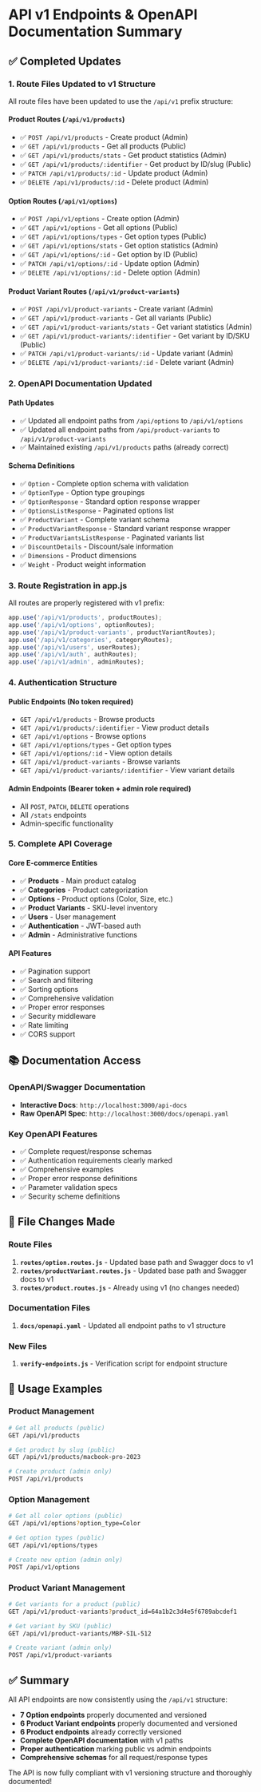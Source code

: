 # API v1 Endpoints & OpenAPI Documentation Summary

## ✅ Completed Updates

### 1. Route Files Updated to v1 Structure

All route files have been updated to use the `/api/v1` prefix structure:

#### **Product Routes** (`/api/v1/products`)
- ✅ `POST /api/v1/products` - Create product (Admin)
- ✅ `GET /api/v1/products` - Get all products (Public)
- ✅ `GET /api/v1/products/stats` - Get product statistics (Admin)
- ✅ `GET /api/v1/products/:identifier` - Get product by ID/slug (Public)
- ✅ `PATCH /api/v1/products/:id` - Update product (Admin)
- ✅ `DELETE /api/v1/products/:id` - Delete product (Admin)

#### **Option Routes** (`/api/v1/options`)
- ✅ `POST /api/v1/options` - Create option (Admin)
- ✅ `GET /api/v1/options` - Get all options (Public)
- ✅ `GET /api/v1/options/types` - Get option types (Public)
- ✅ `GET /api/v1/options/stats` - Get option statistics (Admin)
- ✅ `GET /api/v1/options/:id` - Get option by ID (Public)
- ✅ `PATCH /api/v1/options/:id` - Update option (Admin)
- ✅ `DELETE /api/v1/options/:id` - Delete option (Admin)

#### **Product Variant Routes** (`/api/v1/product-variants`)
- ✅ `POST /api/v1/product-variants` - Create variant (Admin)
- ✅ `GET /api/v1/product-variants` - Get all variants (Public)
- ✅ `GET /api/v1/product-variants/stats` - Get variant statistics (Admin)
- ✅ `GET /api/v1/product-variants/:identifier` - Get variant by ID/SKU (Public)
- ✅ `PATCH /api/v1/product-variants/:id` - Update variant (Admin)
- ✅ `DELETE /api/v1/product-variants/:id` - Delete variant (Admin)

### 2. OpenAPI Documentation Updated

#### **Path Updates**
- ✅ Updated all endpoint paths from `/api/options` to `/api/v1/options`
- ✅ Updated all endpoint paths from `/api/product-variants` to `/api/v1/product-variants`
- ✅ Maintained existing `/api/v1/products` paths (already correct)

#### **Schema Definitions**
- ✅ `Option` - Complete option schema with validation
- ✅ `OptionType` - Option type groupings
- ✅ `OptionResponse` - Standard option response wrapper
- ✅ `OptionsListResponse` - Paginated options list
- ✅ `ProductVariant` - Complete variant schema
- ✅ `ProductVariantResponse` - Standard variant response wrapper
- ✅ `ProductVariantsListResponse` - Paginated variants list
- ✅ `DiscountDetails` - Discount/sale information
- ✅ `Dimensions` - Product dimensions
- ✅ `Weight` - Product weight information

### 3. Route Registration in app.js

All routes are properly registered with v1 prefix:
```javascript
app.use('/api/v1/products', productRoutes);
app.use('/api/v1/options', optionRoutes);
app.use('/api/v1/product-variants', productVariantRoutes);
app.use('/api/v1/categories', categoryRoutes);
app.use('/api/v1/users', userRoutes);
app.use('/api/v1/auth', authRoutes);
app.use('/api/v1/admin', adminRoutes);
```

### 4. Authentication Structure

#### **Public Endpoints** (No token required)
- `GET /api/v1/products` - Browse products
- `GET /api/v1/products/:identifier` - View product details
- `GET /api/v1/options` - Browse options
- `GET /api/v1/options/types` - Get option types
- `GET /api/v1/options/:id` - View option details
- `GET /api/v1/product-variants` - Browse variants
- `GET /api/v1/product-variants/:identifier` - View variant details

#### **Admin Endpoints** (Bearer token + admin role required)
- All `POST`, `PATCH`, `DELETE` operations
- All `/stats` endpoints
- Admin-specific functionality

### 5. Complete API Coverage

#### **Core E-commerce Entities**
- ✅ **Products** - Main product catalog
- ✅ **Categories** - Product categorization
- ✅ **Options** - Product options (Color, Size, etc.)
- ✅ **Product Variants** - SKU-level inventory
- ✅ **Users** - User management
- ✅ **Authentication** - JWT-based auth
- ✅ **Admin** - Administrative functions

#### **API Features**
- ✅ Pagination support
- ✅ Search and filtering
- ✅ Sorting options
- ✅ Comprehensive validation
- ✅ Proper error responses
- ✅ Security middleware
- ✅ Rate limiting
- ✅ CORS support

## 📚 Documentation Access

### OpenAPI/Swagger Documentation
- **Interactive Docs**: `http://localhost:3000/api-docs`
- **Raw OpenAPI Spec**: `http://localhost:3000/docs/openapi.yaml`

### Key OpenAPI Features
- ✅ Complete request/response schemas
- ✅ Authentication requirements clearly marked
- ✅ Comprehensive examples
- ✅ Proper error response definitions
- ✅ Parameter validation specs
- ✅ Security scheme definitions

## 🔧 File Changes Made

### Route Files
1. **`routes/option.routes.js`** - Updated base path and Swagger docs to v1
2. **`routes/productVariant.routes.js`** - Updated base path and Swagger docs to v1
3. **`routes/product.routes.js`** - Already using v1 (no changes needed)

### Documentation Files
1. **`docs/openapi.yaml`** - Updated all endpoint paths to v1 structure

### New Files
1. **`verify-endpoints.js`** - Verification script for endpoint structure

## 🚀 Usage Examples

### Product Management
```bash
# Get all products (public)
GET /api/v1/products

# Get product by slug (public)
GET /api/v1/products/macbook-pro-2023

# Create product (admin only)
POST /api/v1/products
```

### Option Management
```bash
# Get all color options (public)
GET /api/v1/options?option_type=Color

# Get option types (public)
GET /api/v1/options/types

# Create new option (admin only)
POST /api/v1/options
```

### Product Variant Management
```bash
# Get variants for a product (public)
GET /api/v1/product-variants?product_id=64a1b2c3d4e5f6789abcdef1

# Get variant by SKU (public)
GET /api/v1/product-variants/MBP-SIL-512

# Create variant (admin only)
POST /api/v1/product-variants
```

## ✅ Summary

All API endpoints are now consistently using the `/api/v1` structure:
- **7 Option endpoints** properly documented and versioned
- **6 Product Variant endpoints** properly documented and versioned  
- **6 Product endpoints** already correctly versioned
- **Complete OpenAPI documentation** with v1 paths
- **Proper authentication** marking public vs admin endpoints
- **Comprehensive schemas** for all request/response types

The API is now fully compliant with v1 versioning structure and thoroughly documented!
